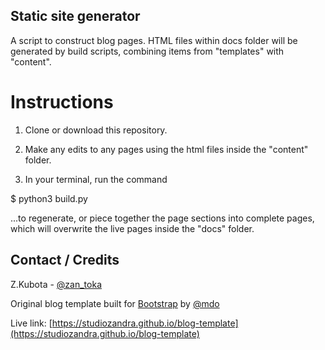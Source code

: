 
## Static site generator

A script to construct blog pages. HTML files within docs folder will be generated by build scripts, combining items from "templates" with "content".

# Instructions

1) Clone or download this repository.

2) Make any edits to any pages using the html files inside the "content" folder.

3) In your terminal, run the command 

  $ python3 build.py

  ...to regenerate, or piece together the page sections into complete pages, which will overwrite the live pages inside the "docs" folder.


## Contact / Credits

Z.Kubota - [@zan_toka](https://twitter.com/zan_toka)

Original blog template built for [Bootstrap](https://getbootstrap.com/) by [@mdo](https://twitter.com/mdo)

Live link: [https://studiozandra.github.io/blog-template](https://studiozandra.github.io/blog-template)
